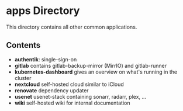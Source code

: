 # apps Directory

This directory contains all other common applications.

## Contents

- **authentik**: single-sign-on
- **gitlab** contains gitlab-backup-mirror (MirrIO) and gitlab-runner
- **kubernetes-dashboard** gives an overview on what's running in the cluster
- **nextcloud** self-hosted cloud similar to iCloud
- **renovate** dependency updater
- **usenet** usenet-stack containing sonarr, radarr, plex, ...
- **wiki** self-hosted wiki for internal documentation
